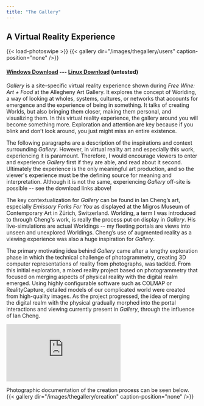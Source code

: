 ```yaml
---
title: "The Gallery"
---
```

## A Virtual Reality Experience

{{< load-photoswipe >}}
{{< gallery dir="/images/thegallery/users" caption-position="none" />}}

#### [Windows Download](https://drive.google.com/uc?export=download&confirm=j7PN&id=1G9NpKjfLmfASRWetgFAGWCij0BEoidOG) --- [Linux Download](https://drive.google.com/uc?export=download&confirm=j7PN&id=1G9NpKjfLmfASRWetgFAGWCij0BEoidOG) (untested)

*Gallery* is a site-specific virtual reality experience shown during *Free
Wine: Art + Food* at the Allegheny Art Gallery. It explores the concept of
Worlding, a way of looking at wholes, systems, cultures, or networks that
accounts for emergence and the experience of being in something. It talks of
creating Worlds, but also bringing them closer, making them personal, and
visualizing them. In this virtual reality experience, the gallery around you
will become something more. Exploration and attention are key because if you
blink and don’t look around, you just might miss an entire existence.

The following paragraphs are a description of the inspirations and context
surrounding *Gallery*. However, in virtual reality art and especially this
work, experiencing it is paramount. Therefore, I would encourage viewers to
enter and experience *Gallery* first if they are able, and read about it
second. Ultimately the experience is the only meaningful art production, and so
the viewer's experience must be the defining source for meaning and
interpretation. Although it is not the same, experiencing *Gallery* off-site is
possible -- see the download links above!

The key contextualization for *Gallery* can be found in Ian Cheng’s art,
especially *Emissary Forks For You* as displayed at the Migros Museum of
Contemporary Art in Zürich, Switzerland. Worlding, a term I was introduced to
through Cheng's work, is really the process put on display in *Gallery*. His
live-simulations are actual Worldings -- my fleeting portals are views into
unseen and unexplored Worldings. Cheng’s use of augmented reality as a viewing
experience was also a huge inspiration for *Gallery*.

The primary motivating idea behind *Gallery* came after a lengthy exploration
phase in which the technical challenge of photogrammetry, creating 3D computer
representations of reality from photographs, was tackled. From this initial
exploration, a mixed reality project based on photogrammetry that focused on
merging aspects of physical reality with the digital realm emerged. Using
highly configurable software such as COLMAP or RealityCapture, detailed models
of our complicated world were created from high-quality images. As the project
progressed, the idea of merging the digital realm with the physical gradually
morphed into the portal interactions and viewing currently present in
*Gallery*, through the influence of Ian Cheng.

<div class="video-wrapper">
<iframe src="https://www.youtube-nocookie.com/embed/Wy-EfQLZTlo" frameborder="0" allow="accelerometer; autoplay; encrypted-media; gyroscope; picture-in-picture" allowfullscreen></iframe>
</div>

Photographic documentation of the creation process can be seen below.
{{< gallery dir="/images/thegallery/creation" caption-position="none" />}}
